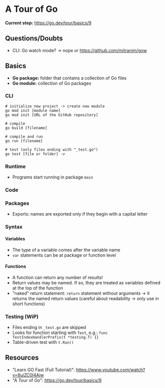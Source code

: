 # A Tour of Go

**Current step:** https://go.dev/tour/basics/9

## Questions/Doubts

- CLI: Go watch mode? -> nope or https://github.com/mitranim/gow

## Basics

- **Go package:** folder that contains a collection of Go files
- **Go module:** collection of Go packages

### CLI

```shell
# initialize new project -> create new module
go mod init [module name]
go mod init [URL of the GitHub repository]

# compile
go build [filename]

# compile and run
go run [filename]

# test (only files ending with "_test.go")
go test [file or folder] -v
```

### Runtime

- Programs start running in package `main`

### Code

### Packages

- Exports: names are exported only if they begin with a capital letter

### Syntax

#### Variables

- The type of a variable comes after the variable name
- `var` statements can be at package or function level

#### Functions

- A function can return any number of results!
- Return values may be named. If so, they are treated as variables defined at the top of the function
- "naked" return statement: `return` statement without arguments -> it returns the named return values (careful about readability -> only use in short functions)

### Testing (WiP)

- Files ending in `_test.go` are skipped
- Looks for function starting with `Test`, e.g.: `func TestIndexHandlerPrefix(t *testing.T) {}`
- Table-driven test with `t.Run()`

## Resources

- "Learn GO Fast (Full Tutorial)": https://www.youtube.com/watch?v=8uiZC0l4Ajw
- "A Tour of Go": https://go.dev/tour/basics/9
